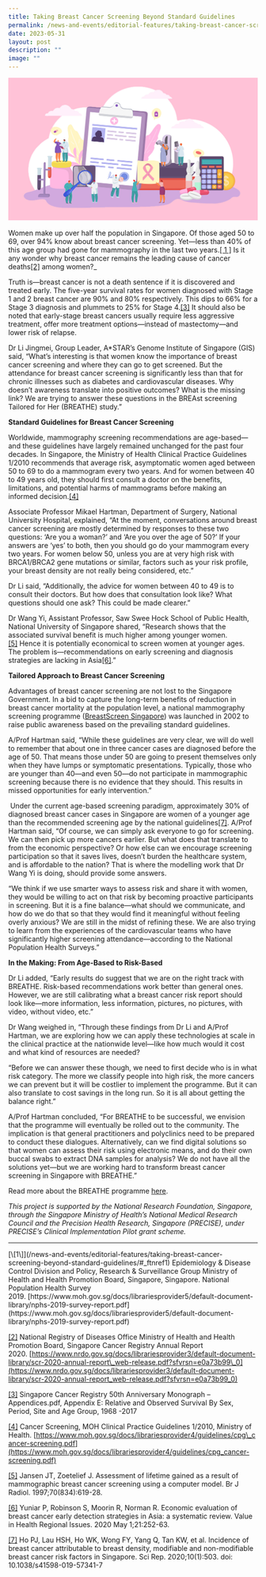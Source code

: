 ```yaml
---
title: Taking Breast Cancer Screening Beyond Standard Guidelines
permalink: /news-and-events/editorial-features/taking-breast-cancer-screening-beyond-standard-guidelines/
date: 2023-05-31
layout: post
description: ""
image: ""
---
```

![](/images/Resources/Editorial%20Features/2023/precise-banner10_1400x800.jpg)

Women make up over half the population in Singapore. Of those aged 50 to 69, over 94% know about breast cancer screening. Yet—less than 40% of this age group had gone for mammography in the last two years.<a href="#1">[ 1 ]</a>&nbsp;Is it any wonder why breast cancer remains the leading cause of cancer deaths[\[2\]](https://www.npm.sg/taking-breast-cancer-screening-beyond-standard-guidelines/#_ftn2)&nbsp;among women?_

Truth is—breast cancer is not a death sentence if it is discovered and treated early. The five-year survival rates for women diagnosed with Stage 1 and 2 breast cancer are 90% and 80% respectively. This dips to 66% for a Stage 3 diagnosis and plummets to 25% for Stage 4.[\[3\]](https://www.npm.sg/taking-breast-cancer-screening-beyond-standard-guidelines/#_ftn3)&nbsp;It should also be noted that early-stage breast cancers usually require less aggressive treatment, offer more treatment options—instead of mastectomy—and lower risk of relapse.

Dr Li Jingmei, Group Leader, A\*STAR’s Genome Institute of Singapore (GIS) said, “What’s interesting is that women know the importance of breast cancer screening and where they can go to get screened. But the attendance for breast cancer screening is significantly less than that for chronic illnesses such as diabetes and cardiovascular diseases. Why doesn’t awareness translate into positive outcomes? What is the missing link? We are trying to answer these questions in the BREAst screening Tailored for Her (BREATHE) study.”

**Standard Guidelines for Breast Cancer Screening**

Worldwide, mammography screening recommendations are age-based—and these guidelines have largely remained unchanged for the past four decades. In Singapore, the Ministry of Health Clinical Practice Guidelines 1/2010 recommends that average risk, asymptomatic women aged between 50 to 69 to do a mammogram every two years. And for women between 40 to 49 years old, they should first consult a doctor on the benefits, limitations, and potential harms of mammograms before making an informed decision.[\[4\]](https://www.npm.sg/taking-breast-cancer-screening-beyond-standard-guidelines/#_ftn4)

Associate Professor Mikael Hartman, Department of Surgery, National University Hospital, explained, “At the moment, conversations around breast cancer screening are mostly determined by responses to these two questions: ‘Are you a woman?’ and ‘Are you over the age of 50?’ If your answers are ‘yes’ to both, then you should go do your mammogram every two years. For women below 50, unless you are at very high risk with BRCA1/BRCA2 gene mutations or similar, factors such as your risk profile, your breast density are not really being considered, etc.”

Dr Li said, “Additionally, the advice for women between 40 to 49 is to consult their doctors. But how does that consultation look like? What questions should one ask? This could be made clearer.”

Dr Wang Yi, Assistant Professor, Saw Swee Hock School of Public Health, National University of Singapore shared, “Research shows that the associated survival benefit is much higher among younger women.[\[5\]](https://www.npm.sg/taking-breast-cancer-screening-beyond-standard-guidelines/#_ftn5)&nbsp;Hence it is potentially economical to screen women at younger ages. The problem is—recommendations on early screening and diagnosis strategies are lacking in Asia[\[6\]](https://www.npm.sg/taking-breast-cancer-screening-beyond-standard-guidelines/#_ftn6).”

**Tailored Approach to Breast Cancer Screening**

Advantages of breast cancer screening are not lost to the Singapore Government. In a bid to capture the long-term benefits of reduction in breast cancer mortality at the population level, a national mammography screening programme ([BreastScreen Singapore](https://www.singhealth.com.sg/news/medical-news-singhealth/landscape-breast-cancer-screening-treatment-singapore)) was launched in 2002 to raise public awareness based on the prevailing standard guidelines.

A/Prof Hartman said, “While these guidelines are very clear, we will do well to remember that about one in three cancer cases are diagnosed before the age of 50. That means those under 50 are going to present themselves only when they have lumps or symptomatic presentations. Typically, those who are younger than 40—and even 50—do not participate in mammographic screening because there is no evidence that they should. This results in missed opportunities for early intervention.”

&nbsp;Under the current age-based screening paradigm, approximately 30% of diagnosed breast cancer cases in Singapore are women of a younger age than the recommended screening age by the national guidelines[\[7\]](https://www.npm.sg/taking-breast-cancer-screening-beyond-standard-guidelines/#_ftn7). A/Prof Hartman said, “Of course, we can simply ask everyone to go for screening. We can then pick up more cancers earlier. But what does that translate to from the economic perspective? Or how else can we encourage screening participation so that it saves lives, doesn’t burden the healthcare system, and is affordable to the nation? That is where the modelling work that Dr Wang Yi is doing, should provide some answers.

“We think if we use smarter ways to assess risk and share it with women, they would be willing to act on that risk by becoming proactive participants in screening. But it is a fine balance—what should we communicate, and how do we do that so that they would find it meaningful without feeling overly anxious? We are still in the midst of refining these. We are also trying to learn from the experiences of the cardiovascular teams who have significantly higher screening attendance—according to the National Population Health Surveys.”

**In the Making: From Age-Based to Risk-Based**

Dr Li added, “Early results do suggest that we are on the right track with BREATHE. Risk-based recommendations work better than general ones. However, we are still calibrating what a breast cancer risk report should look like—more information, less information, pictures, no pictures, with video, without video, etc.”

Dr Wang weighed in, “Through these findings from Dr Li and A/Prof Hartman, we are exploring how we can apply these technologies at scale in the clinical practice at the nationwide level—like how much would it cost and what kind of resources are needed?

“Before we can answer these though, we need to first decide who is in what risk category. The more we classify people into high risk, the more cancers we can prevent but it will be costlier to implement the programme. But it can also translate to cost savings in the long run. So it is all about getting the balance right.”

A/Prof Hartman concluded, “For BREATHE to be successful, we envision that the programme will eventually be rolled out to the community. The implication is that general practitioners and polyclinics need to be prepared to conduct these dialogues. Alternatively, can we find digital solutions so that women can assess their risk using electronic means, and do their own buccal swabs to extract DNA samples for analysis? We do not have all the solutions yet—but we are working hard to transform breast cancer screening in Singapore with BREATHE.”

Read more about the BREATHE programme&nbsp;[here](/news-and-events/editorial-features/mission-breathe-reshaping-the-age-based-paradigm-for-breast/).

_This project is supported by the National Research Foundation, Singapore, through the Singapore Ministry of Health’s National Medical Research Council and the Precision Health Research, Singapore (PRECISE), under PRECISE’s Clinical Implementation Pilot grant scheme._

* * *

<p><a name="1"></a></p>
[\[1\]](/news-and-events/editorial-features/taking-breast-cancer-screening-beyond-standard-guidelines/#_ftnref1)&nbsp;Epidemiology &amp; Disease Control Division and Policy, Research &amp; Surveillance Group Ministry of Health and Health Promotion Board, Singapore, Singapore. National Population Health Survey 2019.&nbsp;[https://www.moh.gov.sg/docs/librariesprovider5/default-document-library/nphs-2019-survey-report.pdf](https://www.moh.gov.sg/docs/librariesprovider5/default-document-library/nphs-2019-survey-report.pdf)

[\[2\]](https://www.npm.sg/taking-breast-cancer-screening-beyond-standard-guidelines/#_ftnref2)&nbsp;National Registry of Diseases Office Ministry of Health and Health Promotion Board, Singapore Cancer Registry Annual Report 2020.&nbsp;[https://www.nrdo.gov.sg/docs/librariesprovider3/default-document-library/scr-2020-annual-report\_web-release.pdf?sfvrsn=e0a73b99\_0](https://www.nrdo.gov.sg/docs/librariesprovider3/default-document-library/scr-2020-annual-report_web-release.pdf?sfvrsn=e0a73b99_0)

[\[3\]](https://www.npm.sg/taking-breast-cancer-screening-beyond-standard-guidelines/#_ftnref3)&nbsp;Singapore Cancer Registry 50th Anniversary Monograph – Appendices.pdf, Appendix E: Relative and Observed Survival By Sex, Period, Site and Age Group, 1968 -2017

[\[4\]](https://www.npm.sg/taking-breast-cancer-screening-beyond-standard-guidelines/#_ftnref4)&nbsp;Cancer Screening, MOH Clinical Practice Guidelines 1/2010, Ministry of Health.&nbsp;[https://www.moh.gov.sg/docs/librariesprovider4/guidelines/cpg\_cancer-screening.pdf](https://www.moh.gov.sg/docs/librariesprovider4/guidelines/cpg_cancer-screening.pdf)

[\[5\]](https://www.npm.sg/taking-breast-cancer-screening-beyond-standard-guidelines/#_ftnref5)&nbsp;Jansen JT, Zoetelief J. Assessment of lifetime gained as a result of mammographic breast cancer screening using a computer model. Br J Radiol. 1997;70(834):619-28.

[\[6\]](https://www.npm.sg/taking-breast-cancer-screening-beyond-standard-guidelines/#_ftnref6)&nbsp;Yuniar P, Robinson S, Moorin R, Norman R. Economic evaluation of breast cancer early detection strategies in Asia: a systematic review. Value in Health Regional Issues. 2020 May 1;21:252-63.

[\[7\]](https://www.npm.sg/taking-breast-cancer-screening-beyond-standard-guidelines/#_ftnref7)&nbsp;Ho PJ, Lau HSH, Ho WK, Wong FY, Yang Q, Tan KW, et al.&nbsp;Incidence of breast cancer attributable to breast density, modifiable and non-modifiable breast cancer risk factors in Singapore.&nbsp;Sci Rep. 2020;10(1):503. doi: 10.1038/s41598-019-57341-7